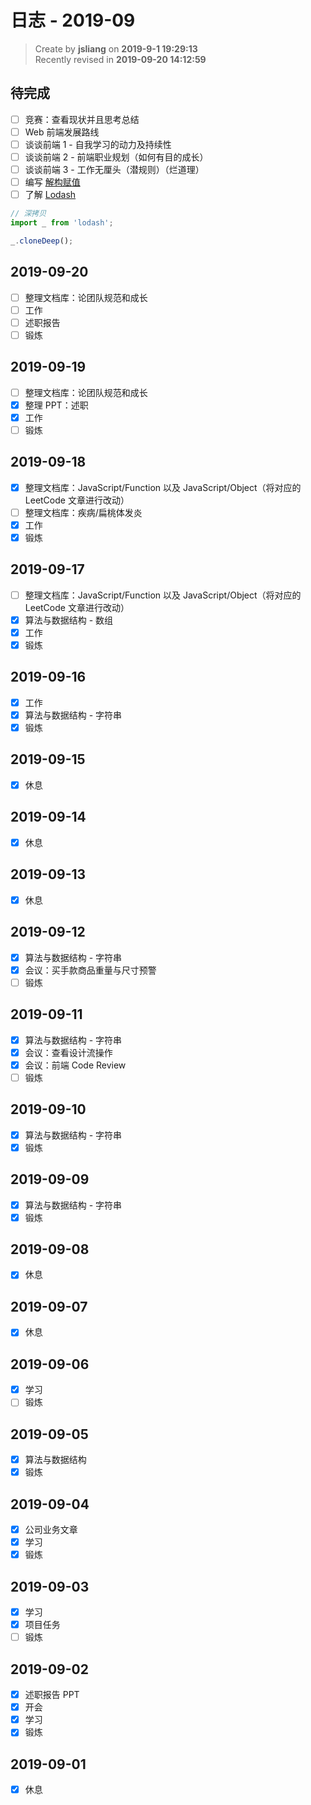 日志 - 2019-09
===

> Create by **jsliang** on **2019-9-1 19:29:13**  
> Recently revised in **2019-09-20 14:12:59**

## 待完成

* [ ] 竞赛：查看现状并且思考总结
* [ ] Web 前端发展路线
* [ ] 谈谈前端 1 - 自我学习的动力及持续性
* [ ] 谈谈前端 2 - 前端职业规划（如何有目的成长）
* [ ] 谈谈前端 3 - 工作无厘头（潜规则）（烂道理）
* [ ] 编写 [解构赋值](https://developer.mozilla.org/zh-CN/docs/Web/JavaScript/Reference/Operators/Destructuring_assignment)
* [ ] 了解 [Lodash](https://www.lodashjs.com/docs/latest#_clonedeepvalue)

```js
// 深拷贝
import _ from 'lodash';

_.cloneDeep();
```

## 2019-09-20

* [ ] 整理文档库：论团队规范和成长
* [ ] 工作
* [ ] 述职报告
* [ ] 锻炼

## 2019-09-19

* [ ] 整理文档库：论团队规范和成长
* [x] 整理 PPT：述职
* [x] 工作
* [ ] 锻炼

## 2019-09-18

* [x] 整理文档库：JavaScript/Function 以及 JavaScript/Object（将对应的 LeetCode 文章进行改动）
* [ ] 整理文档库：疾病/扁桃体发炎
* [x] 工作
* [x] 锻炼

## 2019-09-17

* [ ] 整理文档库：JavaScript/Function 以及 JavaScript/Object（将对应的 LeetCode 文章进行改动）
* [x] 算法与数据结构 - 数组
* [x] 工作
* [x] 锻炼

## 2019-09-16

* [x] 工作
* [x] 算法与数据结构 - 字符串
* [x] 锻炼

## 2019-09-15

* [x] 休息

## 2019-09-14

* [x] 休息

## 2019-09-13

* [x] 休息

## 2019-09-12

* [x] 算法与数据结构 - 字符串
* [x] 会议：买手款商品重量与尺寸预警
* [ ] 锻炼

## 2019-09-11

* [x] 算法与数据结构 - 字符串
* [x] 会议：查看设计流操作
* [x] 会议：前端 Code Review
* [ ] 锻炼

## 2019-09-10

* [x] 算法与数据结构 - 字符串
* [x] 锻炼

## 2019-09-09

* [x] 算法与数据结构 - 字符串
* [x] 锻炼

## 2019-09-08

* [x] 休息

## 2019-09-07

* [x] 休息

## 2019-09-06

* [x] 学习
* [ ] 锻炼

## 2019-09-05

* [x] 算法与数据结构
* [x] 锻炼

## 2019-09-04

* [x] 公司业务文章
* [x] 学习
* [x] 锻炼

## 2019-09-03

* [x] 学习
* [x] 项目任务
* [ ] 锻炼

## 2019-09-02

* [x] 述职报告 PPT
* [x] 开会
* [x] 学习
* [x] 锻炼

## 2019-09-01

* [x] 休息